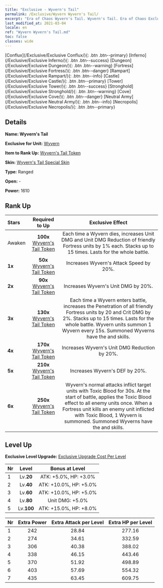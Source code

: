 ```yaml
---
title: "Exclusive - Wyvern's Tail"
permalink: /Exclusive/Wyvern Wyvern's Tail/
excerpt: "Era of Chaos Wyvern's Tail. Wyvern's Tail. Era of Chaos Exclusive Wyvern's Tail. Wyvern Exclusive."
last_modified_at: 2021-03-04
locale: en
ref: "Wyvern Wyvern's Tail.md"
toc: false
classes: wide
---
```

 [Conflux](/Exclusive/Exclusive Conflux/){: .btn .btn--primary} [Inferno](/Exclusive/Exclusive Inferno/){: .btn .btn--success} [Dungeon](/Exclusive/Exclusive Dungeon/){: .btn .btn--warning} [Fortress](/Exclusive/Exclusive Fortress/){: .btn .btn--danger} [Rampart](/Exclusive/Exclusive Rampart/){: .btn .btn--info} [Castle](/Exclusive/Exclusive Castle/){: .btn .btn--primary} [Tower](/Exclusive/Exclusive Tower/){: .btn .btn--success} [Stronghold](/Exclusive/Exclusive Stronghold/){: .btn .btn--warning} [Cove](/Exclusive/Exclusive Cove/){: .btn .btn--danger} [Neutral Army](/Exclusive/Exclusive Neutral Army/){: .btn .btn--info} [Necropolis](/Exclusive/Exclusive Necropolis/){: .btn .btn--primary} 

## Details
 **Name: Wyvern's Tail** 

 **Exclusive for Unit:** [Wyvern](/units/Wyvern/) 

 **Item to Rank Up:** [Wyvern's Tail Token](/Items/con_1315/)

 **Skin:** [Wyvern's Tail Special Skin](/Items/con_1085/)

 **Type:** Ranged

 **Open:** -

 **Power:** 1610

## Rank Up

  |     Stars    |  Required to Up | Exclusive Effect |
  |:-------------|:---------------:|:---------------:|
  |  Awaken  | **100x** [Wyvern's Tail Token](/Items/con_1315/) | <Plagued Soul> Each time a Wyvern dies, increases Unit DMG and Unit DMG Reduction of friendly Fortress units by 1% each. Stacks up to 15 times. Lasts for the whole battle. |
  | **1x** <i class="fas fa-star"/> | **50x** [Wyvern's Tail Token](/Items/con_1315/) | Increases Wyvern's Attack Speed by 20%. |
  | **2x** <i class="fas fa-star"/> | **90x** [Wyvern's Tail Token](/Items/con_1315/) | Increases Wyvern's Unit DMG by 20%. |
  | **3x** <i class="fas fa-star"/> | **130x** [Wyvern's Tail Token](/Items/con_1315/) | <Plagued Heart> Each time a Wyvern enters battle, increases the Penetration of all friendly Fortress units by 20 and Crit DMG by 2%. Stacks up to 15 times. Lasts for the whole battle. Wyvern units summon 1 Wyvern every 15s. Summoned Wyverns have the <Plagued Soul> and <Plagued Heart> skills. |
  | **4x** <i class="fas fa-star"/> | **170x** [Wyvern's Tail Token](/Items/con_1315/) | Increases Wyvern's Unit DMG Reduction by 20%. |
  | **5x** <i class="fas fa-star"/> | **210x** [Wyvern's Tail Token](/Items/con_1315/) | Increases Wyvern's DEF by 20%. |
  | **6x** <i class="fas fa-star"/> | **250x** [Wyvern's Tail Token](/Items/con_1315/) | <Plagued Blood> Wyvern's normal attacks inflict target units with Toxic Blood for 30s. At the start of battle, applies the Toxic Blood effect to all enemy units once. When a Fortress unit kills an enemy unit inflicted with Toxic Blood, 1 Wyvern is summoned. Summoned Wyverns have the <Plagued Soul> and <Plagued Heart> skills. |


## Level Up
 **Exclusive Level Upgrade:** [Exclusive Upgrade Cost Per Level](/Exclusive/ExclusiveUpgradeCostPerLevel/)

  |  Nr  |   Level  | Bonus at Level |
  |:-----|:--------:|:--------------:|
  | 1 | Lv.**20** | ATK: +5.0%, HP: +3.0% |
  | 2 | Lv.**40** | ATK: +10.0%, HP: +5.0% |
  | 3 | Lv.**60** | ATK: +10.0%, HP: +5.0% |
  | 4 | Lv.**80** | Unit DMG: +5.0% |
  | 5 | Lv.**100** | ATK: +15.0%, HP: +8.0% |


  |  Nr  |  Extra Power | Extra Attack per Level | Extra HP per Level |
  |:-----|:--------:|:--------:|:--------:|
  | 1 | 242 | 28.84 | 277.16 |
  | 2 | 274 | 34.61 | 332.59 |
  | 3 | 306 | 40.38 | 388.02 |
  | 4 | 338 | 46.15 | 443.46 |
  | 5 | 370 | 51.92 | 498.89 |
  | 6 | 403 | 57.69 | 554.32 |
  | 7 | 435 | 63.45 | 609.75 |


